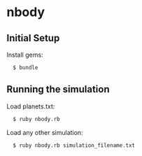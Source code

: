 # nbody

## Initial Setup

Install gems:

```bash
  $ bundle
```

## Running the simulation

Load planets.txt:

```bash
  $ ruby nbody.rb
```

Load any other simulation:

```bash
  $ ruby nbody.rb simulation_filename.txt
```